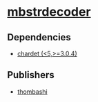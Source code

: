 # [mbstrdecoder](https://pypi.org/project/mbstrdecoder)

## Dependencies
- [chardet (<5,>=3.0.4)](packages/c/chardet.md)



## Publishers
- [thombashi](https://pypi.org/user/thombashi)

